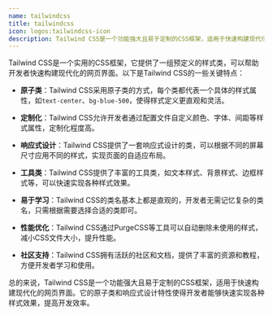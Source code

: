 ```yaml
---
name: tailwindcss
title: tailwindcss
icon: logos:tailwindcss-icon
description: Tailwind CSS是一个功能强大且易于定制的CSS框架，适用于快速构建现代化的网页界面。它的原子类和响应式设计特性使得开发者能够快速实现各种样式效果，提高开发效率。
---
```


Tailwind CSS是一个实用的CSS框架，它提供了一组预定义的样式类，可以帮助开发者快速构建现代化的网页界面。以下是Tailwind CSS的一些关键特点：

- **原子类**：Tailwind CSS采用原子类的方式，每个类都代表一个具体的样式属性，如`text-center`、`bg-blue-500`，使得样式定义更直观和灵活。

- **定制化**：Tailwind CSS允许开发者通过配置文件自定义颜色、字体、间距等样式属性，定制化程度高。

- **响应式设计**：Tailwind CSS提供了一套响应式设计的类，可以根据不同的屏幕尺寸应用不同的样式，实现页面的自适应布局。

- **工具类**：Tailwind CSS提供了丰富的工具类，如文本样式、背景样式、边框样式等，可以快速实现各种样式效果。

- **易于学习**：Tailwind CSS的类名基本上都是直观的，开发者无需记忆复杂的类名，只需根据需要选择合适的类即可。

- **性能优化**：Tailwind CSS通过PurgeCSS等工具可以自动删除未使用的样式，减小CSS文件大小，提升性能。

- **社区支持**：Tailwind CSS拥有活跃的社区和文档，提供了丰富的资源和教程，方便开发者学习和使用。

总的来说，Tailwind CSS是一个功能强大且易于定制的CSS框架，适用于快速构建现代化的网页界面。它的原子类和响应式设计特性使得开发者能够快速实现各种样式效果，提高开发效率。